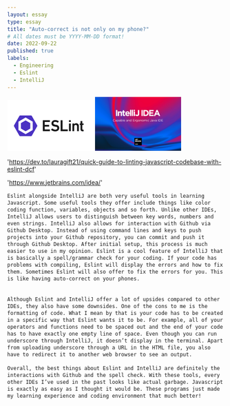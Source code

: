 ```yaml
---
layout: essay
type: essay
title: "Auto-correct is not only on my phone?"
# All dates must be YYYY-MM-DD format!
date: 2022-09-22
published: true
labels:
  - Engineering
  - Eslint
  - IntelliJ
---
```


<div class="text-center p-4">
  <img width="200px" src="../img/032f30a0-f2e1-11e5-8676-4676c2ca102a_canln7.png" class="img-thumbnail" >
  <img width="200px" src="../img/intellij-idea_1280x800.png" class="img-thumbnail" >
</div>

'https://dev.to/lauragift21/quick-guide-to-linting-javascript-codebase-with-eslint-dcf'

'https://www.jetbrains.com/idea/'



	Eslint alongside IntelliJ are both very useful tools in learning Javascript. Some useful tools they offer include things like color coding function, variables, objects and so forth. Unlike other IDEs, IntelliJ allows users to distinguish between key words, numbers and even strings. IntelliJ also allows for interaction with Github via Github Desktop. Instead of using command lines and keys to push projects into your Github repository, you can commit and push it through Github Desktop. After initial setup, this process is much easier to use in my opinion. Eslint is a cool feature of IntelliJ that is basically a spell/grammar check for your coding. If your code has problems with compiling, Eslint will display the errors and how to fix them. Sometimes Eslint will also offer to fix the errors for you. This is like having auto-correct on your phones.


	Although Eslint and IntelliJ offer a lot of upsides compared to other IDEs, they also have some downsides. One of the cons to me is the formatting of code. What I mean by that is your code has to be created in a specific way that Eslint wants it to be. For example, all of your operators and functions need to be spaced out and the end of your code has to have exactly one empty line of space. Even though you can run underscore through IntelliJ, it doesn’t display in the terminal. Apart from uploading underscore through a URL in the HTML file, you also have to redirect it to another web browser to see an output.

	Overall, the best things about Eslint and IntelliJ are definitely the interactions with Github and the spell check. With these tools, every other IDEs I’ve used in the past looks like actual garbage. Javascript is exactly as easy as I thought it would be. These programs just made my learning experience and coding environment that much better!
